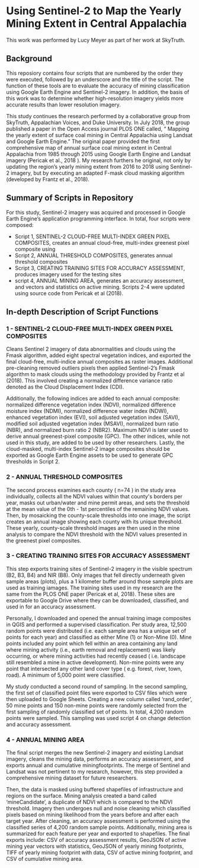 # Using Sentinel-2 to Map the Yearly Mining Extent in Central Appalachia
This work was performed by Lucy Meyer as part of her work at SkyTruth.

## Background
This reposiory contains four scripts that are numbered by the order they were executed, followed by an underscore and the title of the script. The function of these tools are to evaluate the accuracy of mining classification using Google Earth Engine and Sentinel-2 imagery. In addition, the basis of this work was to determine whether high-resolution imagery yields more accurate results than lower resolution imagery. 

This study continues the research performed by a collaborative group from SkyTruth, Appalachian Voices, and Duke University. In July 2018, the group published a paper in the Open Access journal PLOS ONE called, “ Mapping the yearly extent of surface coal mining in Central Appalachia using Landsat and Google Earth Engine.” The original paper provided the first comprehensive map of annual surface coal mining extent in Central Appalachia from 1985 through 2015 using Google Earth Engine and Landsat imagery (Pericak et al., 2018 ). My research furthers he original, not only by updating the region’s yearly mining extent from 2016 to 2018 using Sentinel-2 imagery, but by executing an adapted F-mask cloud masking algorithm (developed by Frantz et al., 2018).

## Summary of Scripts in Repository
For this study, Sentinel-2 imagery was acquired and processed in Google Earth Engine’s application programming interface. In total, four scripts were composed:
- Script 1, SENTINEL-2 CLOUD-FREE MULTI-INDEX GREEN PIXEL COMPOSITES, creates an annual cloud-free, multi-index greenest pixel composite using
- Script 2, ANNUAL THRESHOLD COMPOSITES, generates annual threshold composites
- Script 3, CREATING TRAINING SITES FOR ACCURACY ASSESSMENT, produces imagery used for the testing sites
- script 4, ANNUAL MINING AREA, generates an accuracy assessment, and vectors and statistics on active mining. 
Scripts 2-4 were updated using source code from Pericak et al (2018).

## In-depth Description of Script Functions
### 1 - SENTINEL-2 CLOUD-FREE MULTI-INDEX GREEN PIXEL COMPOSITES
Cleans Sentinel 2 imagery of data abnormalities and clouds using the Fmask algorithm, added eight spectral vegetation indices, and exported the final cloud-free, multi-indice annual composites as raster images. Additional pre-cleaning removed outliers pixels then applied Sentinel-2’s Fmask algorithm to mask clouds using the methodology provided by Frantz et al (2018). This involved creating a normalized difference variance ratio denoted as the Cloud Displacement Index (CDI). 

Additionally, the following indices are added to each annual composite: normalized difference vegetation index (NDVI), normalized difference moisture index (NDMI), normalized difference water index (NDWI), enhanced vegetation index (EVI), soil adjusted vegetation index (SAVI), modified soil adjusted vegetation index (MSAVI), normalized burn ratio (NBR), and normalized burn ratio 2 (NBR2). Maximum NDVI is later used to derive annual greenest-pixel composite (GPC). The other indices, while not used in this study, are added to be used by other researchers. Lastly, the cloud-masked, multi-index Sentinel-2 image composites should be exported as Google Earth Engine assets to be used to generate GPC thresholds in Script 2.

### 2 - ANNUAL THRESHOLD COMPOSITES
The second process examines each county ( n=74 ) in the study area individually, collects all the NDVI values within that county's borders per year, masks out urban/water and mine permit areas, and sets the threshold at the mean value of the 0th - 1st percentiles of the remaining NDVI values. Then, by mosaicking the county-scale thresholds into one image, the script creates an annual image showing each county with its unique threshold. These yearly, county-scale threshold images are then used in the mine analysis to compare the NDVI threshold with the NDVI values presented in the greenest pixel composites.

### 3 - CREATING TRAINING SITES FOR ACCURACY ASSESSMENT
This step exports training sites of Sentinel-2 imagery in the visible spectrum (B2, B3, B4) and NIR (B8). Only images that fell directly underneath given sample areas (plots), plus a 1 kilometer buffer around those sample plots are used as training iamages. The training sites used in my research are the same from the PLOS ONE paper (Pericak et al, 2018). These sites are exportable to Google Drive where they can be downloaded, classified, and used in for an accuracy assessment.

Personally, I downloaded and opened the annual training image composites in QGIS and performed a supervised classification. 
Per study area, 12,500 random points were distributed (i.e. each sample area has a unique set of points for each year) and
classified as either Mine (1) or Non-Mine (0). Mine points included any point which fell within an area containing any land where mining activity (i.e., earth removal and replacement) was likely occurring, or where mining activities had recently ceased ( i.e. landscape still resembled a mine in active development). Non-mine points were any point that intersected
any other land cover type ( e.g. forest, river, town, road). A minimum of 5,000 point were classified. 

My  study conducted a second round of sampling. In the second sampling, the first set of classified point files were exported to CSV files which were then uploaded to Google Sheets. Creating a new column called ‘rand_order’, 50 mine points and 150 non-mine points were randomly selected from the first sampling of randomly classified set of points. In total, 4,200 random points were sampled. This sampling was used script 4 on change detection and accuracy assessment.

### 4 - ANNUAL MINING AREA
The final script merges the new Sentinel-2 imagery and existing Landsat imagery, cleans the mining data, performs an accuracy assessment, and exports annual and cumulative miningfootprints. The merge of Sentinel and Landsat was not pertinent to my research, however, this step provided a comprehensive mining dataset for future researchers.

Then, the data is masked using buffered shapefiles of infrastructure and regions on the surface. Mining analysis created a band called ‘mineCandidate’, a duplicate of NDVI which is compared to the NDVI threshold. Imagery then undergoes null and noise cleaning which classified pixels based on mining likelihood from the years before and after each target year. After cleaning, an accuracy assessment is performed using the classified series of 4,200 random sample points. Additionally, mining area is summarized for each feature per year and exported to shapefiles. The final exports include: CSV of accuracy assessment results, GeoJSON of active mining year vectors with statistics, GeoJSON of yearly mining footprints, TIFF of yearly mining footprint with data, CSV of active mining footprint, and CSV of cumulative mining area.
